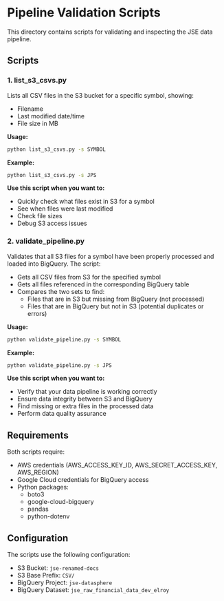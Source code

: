 # Pipeline Validation Scripts

This directory contains scripts for validating and inspecting the JSE data pipeline.

## Scripts

### 1. list_s3_csvs.py

Lists all CSV files in the S3 bucket for a specific symbol, showing:
- Filename
- Last modified date/time
- File size in MB

**Usage:**
```bash
python list_s3_csvs.py -s SYMBOL
```

**Example:**
```bash
python list_s3_csvs.py -s JPS
```

**Use this script when you want to:**
- Quickly check what files exist in S3 for a symbol
- See when files were last modified
- Check file sizes
- Debug S3 access issues

### 2. validate_pipeline.py

Validates that all S3 files for a symbol have been properly processed and loaded into BigQuery. The script:
- Gets all CSV files from S3 for the specified symbol
- Gets all files referenced in the corresponding BigQuery table
- Compares the two sets to find:
  - Files that are in S3 but missing from BigQuery (not processed)
  - Files that are in BigQuery but not in S3 (potential duplicates or errors)

**Usage:**
```bash
python validate_pipeline.py -s SYMBOL
```

**Example:**
```bash
python validate_pipeline.py -s JPS
```

**Use this script when you want to:**
- Verify that your data pipeline is working correctly
- Ensure data integrity between S3 and BigQuery
- Find missing or extra files in the processed data
- Perform data quality assurance

## Requirements

Both scripts require:
- AWS credentials (AWS_ACCESS_KEY_ID, AWS_SECRET_ACCESS_KEY, AWS_REGION)
- Google Cloud credentials for BigQuery access
- Python packages:
  - boto3
  - google-cloud-bigquery
  - pandas
  - python-dotenv

## Configuration

The scripts use the following configuration:
- S3 Bucket: `jse-renamed-docs`
- S3 Base Prefix: `CSV/`
- BigQuery Project: `jse-datasphere`
- BigQuery Dataset: `jse_raw_financial_data_dev_elroy` 